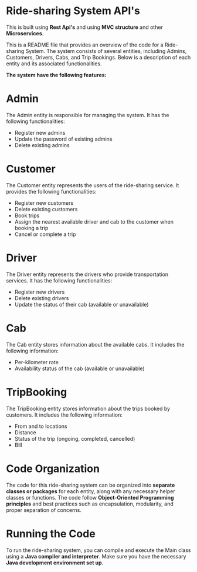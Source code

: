 # Ride-sharing System API's

This is built using **Rest Api's** and using **MVC structure** and other **Microservices.**

This is a README file that provides an overview of the code for a Ride-sharing System. The system consists of several entities, including Admins, Customers, Drivers, Cabs, and Trip Bookings. Below is a description of each entity and its associated functionalities.

**The system have the following features:**

# Admin

The Admin entity is responsible for managing the system. It has the following functionalities:

* Register new admins
* Update the password of existing admins
* Delete existing admins

# Customer

The Customer entity represents the users of the ride-sharing service. It provides the following functionalities:

* Register new customers
* Delete existing customers
* Book trips
* Assign the nearest available driver and cab to the customer when booking a trip
* Cancel or complete a trip

# Driver
The Driver entity represents the drivers who provide transportation services. It has the following functionalities:

* Register new drivers
* Delete existing drivers
* Update the status of their cab (available or unavailable)

# Cab

The Cab entity stores information about the available cabs. It includes the following information:

* Per-kilometer rate
* Availability status of the cab (available or unavailable)

# TripBooking

The TripBooking entity stores information about the trips booked by customers. It includes the following information:

* From and to locations
* Distance
* Status of the trip (ongoing, completed, cancelled)
* Bill

# Code Organization

The code for this ride-sharing system can be organized into **separate classes or packages** for each entity, along with any necessary helper classes or functions. The code follow **Object-Oriented Programming principles** and best practices such as encapsulation, modularity, and proper separation of concerns.

# Running the Code

To run the ride-sharing system, you can compile and execute the Main class using a **Java compiler and interpreter**. Make sure you have the necessary **Java development environment set up**.
